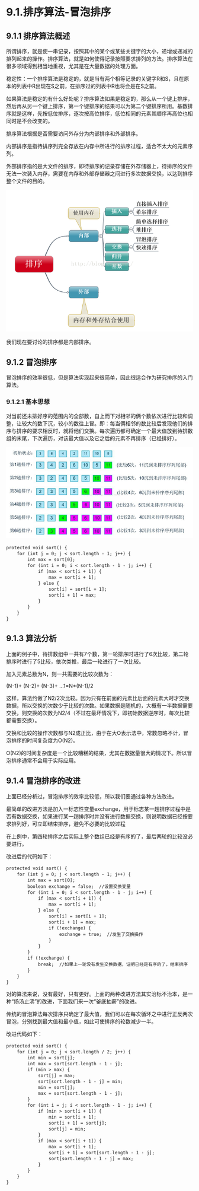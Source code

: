 # 9.1.排序算法-冒泡排序

## 9.1.1 排序算法概述

所谓排序，就是使一串记录，按照其中的某个或某些关键字的大小，递增或递减的排列起来的操作。排序算法，就是如何使得记录按照要求排列的方法。排序算法在很多领域得到相当地重视，尤其是在大量数据的处理方面。

稳定性：一个排序算法是稳定的，就是当有两个相等记录的关键字R和S，且在原本的列表中R出现在S之前，在排序过的列表中R也将会是在S之前。

如果算法是稳定的有什么好处呢？排序算法如果是稳定的，那么从一个键上排序，然后再从另一个键上排序，第一个键排序的结果可以为第二个键排序所用。基数排序就是这样，先按低位排序，逐次按高位排序，低位相同的元素其顺序再高位也相同时是不会改变的。

排序算法根据是否需要访问外存分为内部排序和外部排序。

内部排序是指待排序列完全存放在内存中所进行的排序过程，适合不太大的元素序列。

外部排序指的是大文件的排序，即待排序的记录存储在外存储器上，待排序的文件无法一次装入内存，需要在内存和外部存储器之间进行多次数据交换，以达到排序整个文件的目的。

![在这里插入图片描述](./截图/9.1-1.png)

我们现在要讨论的排序都是内部排序。

## 9.1.2 冒泡排序

冒泡排序的效率很低，但是算法实现起来很简单，因此很适合作为研究排序的入门算法。

### 9.1.2.1 基本思想

对当前还未排好序的范围内的全部数，自上而下对相邻的俩个数依次进行比较和调整，让较大的数下沉，较小的数往上冒。即：每当俩相邻的数比较后发现他们的排序与排序的要求相反时，就将他们交换。每次遍历都可确定一个最大值放到待排数组的末尾，下次遍历，对该最大值以及它之后的元素不再排序（已经排好）。

![在这里插入图片描述](./截图/9.1-2.jpg)

```
protected void sort() {
    for (int j = 0; j < sort.length - 1; j++) {
        int max = sort[0];
        for (int i = 0; i < sort.length - 1 - j; i++) {
            if (max < sort[i + 1]) {
                max = sort[i + 1];
            } else {
                sort[i] = sort[i + 1];
                sort[i + 1] = max;
            }
        }
    }
}
```

## 9.1.3 算法分析

上面的例子中，待排数组中一共有7个数，第一轮排序时进行了6次比较，第二轮排序时进行了5比较，依次类推，最后一轮进行了一次比较。

加入元素总数为N，则一共需要的比较次数为：

(N-1)+ (N-2)+ (N-3)+ ...1=N*(N-1)/2

这样，算法约做了N2/2次比较。因为只有在前面的元素比后面的元素大时才交换数据，所以交换的次数少于比较的次数。如果数据是随机的，大概有一半数据需要交换，则交换的次数为N2/4（不过在最坏情况下，即初始数据逆序时，每次比较都需要交换）。

交换和比较的操作次数都与N2成正比，由于在大O表示法中，常数忽略不计，冒泡排序的时间复杂度为O(N2)。

O(N2)的时间复杂度是一个比较糟糕的结果，尤其在数据量很大的情况下。所以冒泡排序通常不会用于实际应用。

## 9.1.4 冒泡排序的改进

上面已经分析过，冒泡排序的效率比较低，所以我们要通过各种方法改进。

最简单的改进方法是加入一标志性变量exchange，用于标志某一趟排序过程中是否有数据交换，如果进行某一趟排序时并没有进行数据交换，则说明数据已经按要求排列好，可立即结束排序，避免不必要的比较过程

在上例中，第四轮排序之后实际上整个数组已经是有序的了，最后两轮的比较没必要进行。

改进后的代码如下：

```
protected void sort() {
    for (int j = 0; j < sort.length - 1; j++) {
        int max = sort[0];
        boolean exchange = false;  //设置交换变量
        for (int i = 0; i < sort.length - 1 - j; i++) {
            if (max < sort[i + 1]) {
                max = sort[i + 1];
            } else {
                sort[i] = sort[i + 1];
                sort[i + 1] = max;
                if (!exchange) {
                    exchange = true;  //发生了交换操作
                }
            }
        }
        if (!exchange) {
            break;  //如果上一轮没有发生交换数据，证明已经是有序的了，结束排序
        }
    }
}
```

对的算法来说，没有最好，只有更好。上面的两种改进方法其实治标不治本，是一种“扬汤止沸”的改进，下面我们来一次“釜底抽薪”的改进。

传统的冒泡算法每次排序只确定了最大值，我们可以在每次循环之中进行正反两次冒泡，分别找到最大值和最小值，如此可使排序的轮数减少一半。

改进代码如下：

```
protected void sort() {
    for (int j = 0; j < sort.length / 2; j++) {
        int min = sort[j];
        int max = sort[sort.length - 1 - j];
        if (min > max) {
            sort[j] = max;
            sort[sort.length - 1 - j] = min;
            min = sort[j];
            max = sort[sort.length - 1 - j];
        }
        for (int i = j; i < sort.length - 1 - j; i++) {
            if (min > sort[i + 1]) {
                min = sort[i + 1];
                sort[i + 1] = sort[j];
                sort[j] = min;
            }
            if (max < sort[i + 1]) {
                max = sort[i + 1];
                sort[i + 1] = sort[sort.length - 1 - j];
                sort[sort.length - 1 - j] = max;
            }
        }
    }
}
```

